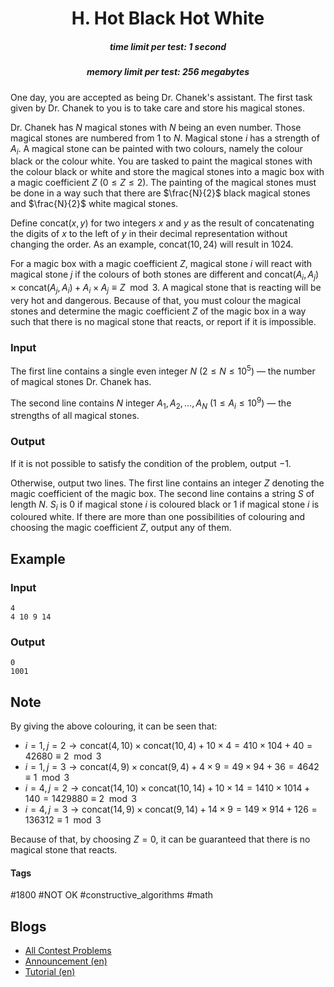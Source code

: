 <h1 style='text-align: center;'> H. Hot Black Hot White</h1>

<h5 style='text-align: center;'>time limit per test: 1 second</h5>
<h5 style='text-align: center;'>memory limit per test: 256 megabytes</h5>

One day, you are accepted as being Dr. Chanek's assistant. The first task given by Dr. Chanek to you is to take care and store his magical stones.

Dr. Chanek has $N$ magical stones with $N$ being an even number. Those magical stones are numbered from $1$ to $N$. Magical stone $i$ has a strength of $A_i$. A magical stone can be painted with two colours, namely the colour black or the colour white. You are tasked to paint the magical stones with the colour black or white and store the magical stones into a magic box with a magic coefficient $Z$ ($0 \leq Z \leq 2$). The painting of the magical stones must be done in a way such that there are $\frac{N}{2}$ black magical stones and $\frac{N}{2}$ white magical stones.

Define $\text{concat}(x, y)$ for two integers $x$ and $y$ as the result of concatenating the digits of $x$ to the left of $y$ in their decimal representation without changing the order. As an example, $\text{concat}(10, 24)$ will result in $1024$.

For a magic box with a magic coefficient $Z$, magical stone $i$ will react with magical stone $j$ if the colours of both stones are different and $\text{concat}(A_i, A_j) \times \text{concat}(A_j, A_i) + A_i \times A_j \equiv Z \mod 3$. A magical stone that is reacting will be very hot and dangerous. Because of that, you must colour the magical stones and determine the magic coefficient $Z$ of the magic box in a way such that there is no magical stone that reacts, or report if it is impossible.

### Input

The first line contains a single even integer $N$ ($2 \le N \le 10^5$) — the number of magical stones Dr. Chanek has.

The second line contains $N$ integer $A_1, A_2, \ldots, A_N$ ($1 \leq A_i \leq 10^9$) — the strengths of all magical stones.

### Output

If it is not possible to satisfy the condition of the problem, output $-1$.

Otherwise, output two lines. The first line contains an integer $Z$ denoting the magic coefficient of the magic box. The second line contains a string $S$ of length $N$. $S_i$ is $0$ if magical stone $i$ is coloured black or $1$ if magical stone $i$ is coloured white. If there are more than one possibilities of colouring and choosing the magic coefficient $Z$, output any of them.

## Example

### Input


```text
4
4 10 9 14
```
### Output


```text
0
1001
```
## Note

By giving the above colouring, it can be seen that: 

* $i=1, j=2 \longrightarrow \text{concat}(4, 10) \times \text{concat}(10, 4) + 10 \times 4 = 410 \times 104 + 40 = 42680 \equiv 2 \mod 3$
* $i=1, j=3 \longrightarrow \text{concat}(4, 9) \times \text{concat}(9, 4) + 4 \times 9 = 49 \times 94 + 36 = 4642 \equiv 1 \mod 3$
* $i=4, j=2 \longrightarrow \text{concat}(14, 10) \times \text{concat}(10, 14) + 10 \times 14 = 1410 \times 1014 + 140 = 1429880 \equiv 2 \mod 3$
* $i=4, j=3 \longrightarrow \text{concat}(14, 9) \times \text{concat}(9, 14) + 14 \times 9 = 149 \times 914 + 126 = 136312 \equiv 1 \mod 3$

Because of that, by choosing $Z = 0$, it can be guaranteed that there is no magical stone that reacts.



#### Tags 

#1800 #NOT OK #constructive_algorithms #math 

## Blogs
- [All Contest Problems](../COMPFEST_14_-_Preliminary_Online_Mirror_(Unrated,_ICPC_Rules,_Teams_Preferred).md)
- [Announcement (en)](../blogs/Announcement_(en).md)
- [Tutorial (en)](../blogs/Tutorial_(en).md)
